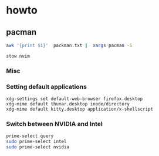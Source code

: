 # howto

## pacman

```sh
awk '{print $1}'  packman.txt |  xargs pacman -S
```

`stow nvim`

### Misc

### Setting default applications

```
xdg-settings set default-web-browser firefox.desktop
xdg-mime default thunar.desktop inode/directory
xdg-mime default kitty.desktop application/x-shellscript
```

### Switch between NVIDIA and Intel

```bash
prime-select query
sudo prime-select intel
sudo prime-select nvidia
```
